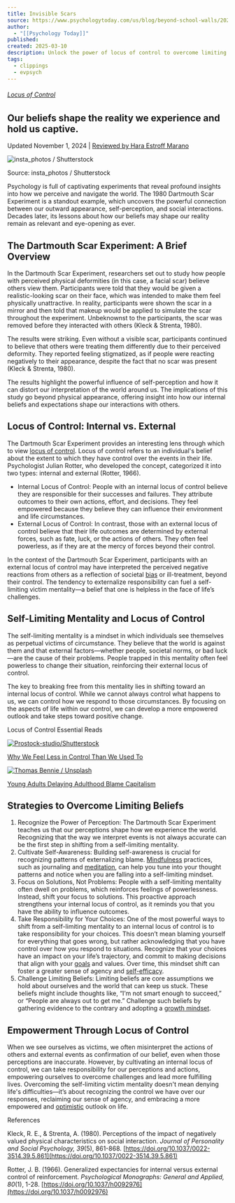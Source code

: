 ```yaml
---
title: Invisible Scars
source: https://www.psychologytoday.com/us/blog/beyond-school-walls/202410/invisible-scars
author:
  - "[[Psychology Today]]"
published: 
created: 2025-03-10
description: Unlock the power of locus of control to overcome limiting beliefs and take charge of your life.
tags:
  - clippings
  - evpsych
---
```

###### [Locus of Control](https://www.psychologytoday.com/us/basics/locus-of-control)

## Our beliefs shape the reality we experience and hold us captive.

Updated November 1, 2024 | [Reviewed by Hara Estroff Marano](https://www.psychologytoday.com/us/docs/editorial-process)

![insta_photos / Shutterstock](https://cdn2.psychologytoday.com/assets/styles/article_inline_half_caption/public/field_blog_entry_images/2024-10/Empowered%20Image.jpg?itok=4SGBwEjZ "insta_photos / Shutterstock")

Source: insta\_photos / Shutterstock

Psychology is full of captivating experiments that reveal profound insights into how we perceive and navigate the world. The 1980 Dartmouth Scar Experiment is a standout example, which uncovers the powerful connection between our outward appearance, self-perception, and social interactions. Decades later, its lessons about how our beliefs may shape our reality remain as relevant and eye-opening as ever.

## The Dartmouth Scar Experiment: A Brief Overview

In the Dartmouth Scar Experiment, researchers set out to study how people with perceived physical deformities (in this case, a facial scar) believe others view them. Participants were told that they would be given a realistic-looking scar on their face, which was intended to make them feel physically unattractive. In reality, participants were shown the scar in a mirror and then told that makeup would be applied to simulate the scar throughout the experiment. Unbeknownst to the participants, the scar was removed before they interacted with others (Kleck & Strenta, 1980).

The results were striking. Even without a visible scar, participants continued to believe that others were treating them differently due to their perceived deformity. They reported feeling stigmatized, as if people were reacting negatively to their appearance, despite the fact that no scar was present (Kleck & Strenta, 1980).

The results highlight the powerful influence of self-perception and how it can distort our interpretation of the world around us. The implications of this study go beyond physical appearance, offering insight into how our internal beliefs and expectations shape our interactions with others.

## Locus of Control: Internal vs. External

The Dartmouth Scar Experiment provides an interesting lens through which to view [locus of control](https://www.psychologytoday.com/us/basics/locus-of-control "Psychology Today looks at locus of control"). Locus of control refers to an individual's belief about the extent to which they have control over the events in their life. Psychologist Julian Rotter, who developed the concept, categorized it into two types: internal and external (Rotter, 1966).

- Internal Locus of Control: People with an internal locus of control believe they are responsible for their successes and failures. They attribute outcomes to their own actions, effort, and decisions. They feel empowered because they believe they can influence their environment and life circumstances.
- External Locus of Control: In contrast, those with an external locus of control believe that their life outcomes are determined by external forces, such as fate, luck, or the actions of others. They often feel powerless, as if they are at the mercy of forces beyond their control.

In the context of the Dartmouth Scar Experiment, participants with an external locus of control may have interpreted the perceived negative reactions from others as a reflection of societal [bias](https://www.psychologytoday.com/us/basics/bias "Psychology Today looks at bias") or ill-treatment, beyond their control. The tendency to externalize responsibility can fuel a self-limiting victim mentality—a belief that one is helpless in the face of life’s challenges.

## Self-Limiting Mentality and Locus of Control

The self-limiting mentality is a mindset in which individuals see themselves as perpetual victims of circumstance. They believe that the world is against them and that external factors—whether people, societal norms, or bad luck—are the cause of their problems. People trapped in this mentality often feel powerless to change their situation, reinforcing their external locus of control.

The key to breaking free from this mentality lies in shifting toward an internal locus of control. While we cannot always control what happens to us, we can control how we respond to those circumstances. By focusing on the aspects of life within our control, we can develop a more empowered outlook and take steps toward positive change.

Locus of Control Essential Reads

[![](https://cdn2.psychologytoday.com/assets/styles/manual_crop_1_1_75x75/public/teaser_image/blog_entry/2024-12/shutterstock_2393453427.jpg?itok=kR2yG44S "Prostock-studio/Shutterstock")](https://www.psychologytoday.com/us/blog/helping-children-connect/202411/is-your-life-driven-by-choice-or-chance)

[Why We Feel Less in Control Than We Used To](https://www.psychologytoday.com/us/blog/helping-children-connect/202411/is-your-life-driven-by-choice-or-chance)

[![](https://cdn2.psychologytoday.com/assets/styles/manual_crop_1_1_75x75/public/teaser_image/blog_entry/2024-06/thomas-bennie-lxziZx-TfSo-unsplash.jpg?itok=fl8vBNvk "Thomas Bennie / Unsplash")](https://www.psychologytoday.com/us/blog/liftoff/202406/young-adults-delaying-adulthood-blame-capitalism)

[Young Adults Delaying Adulthood Blame Capitalism](https://www.psychologytoday.com/us/blog/liftoff/202406/young-adults-delaying-adulthood-blame-capitalism)

## Strategies to Overcome Limiting Beliefs

1. Recognize the Power of Perception: The Dartmouth Scar Experiment teaches us that our perceptions shape how we experience the world. Recognizing that the way we interpret events is not always accurate can be the first step in shifting from a self-limiting mentality.
2. Cultivate Self-Awareness: Building self-awareness is crucial for recognizing patterns of externalizing blame. [Mindfulness](https://www.psychologytoday.com/us/basics/mindfulness "Psychology Today looks at Mindfulness") practices, such as journaling and [meditation](https://www.psychologytoday.com/us/basics/meditation "Psychology Today looks at meditation"), can help you tune into your thought patterns and notice when you are falling into a self-limiting mindset.
3. Focus on Solutions, Not Problems: People with a self-limiting mentality often dwell on problems, which reinforces feelings of powerlessness. Instead, shift your focus to solutions. This proactive approach strengthens your internal locus of control, as it reminds you that you have the ability to influence outcomes.
4. Take Responsibility for Your Choices: One of the most powerful ways to shift from a self-limiting mentality to an internal locus of control is to take responsibility for your choices. This doesn’t mean blaming yourself for everything that goes wrong, but rather acknowledging that you have control over how you respond to situations. Recognize that your choices have an impact on your life’s trajectory, and commit to making decisions that align with your [goals](https://www.psychologytoday.com/us/basics/motivation "Psychology Today looks at goals") and values. Over time, this mindset shift can foster a greater sense of agency and [self-efficacy](https://www.psychologytoday.com/us/basics/self-esteem "Psychology Today looks at self-efficacy").
5. Challenge Limiting Beliefs: Limiting beliefs are core assumptions we hold about ourselves and the world that can keep us stuck. These beliefs might include thoughts like, “I’m not smart enough to succeed,” or “People are always out to get me.” Challenge such beliefs by gathering evidence to the contrary and adopting a [growth mindset](https://www.psychologytoday.com/us/basics/growth-mindset "Psychology Today looks at growth mindset").

## Empowerment Through Locus of Control

When we see ourselves as victims, we often misinterpret the actions of others and external events as confirmation of our belief, even when those perceptions are inaccurate. However, by cultivating an internal locus of control, we can take responsibility for our perceptions and actions, empowering ourselves to overcome challenges and lead more fulfilling lives. Overcoming the self-limiting victim mentality doesn't mean denying life's difficulties—it’s about recognizing the control we have over our responses, reclaiming our sense of agency, and embracing a more empowered and [optimistic](https://www.psychologytoday.com/us/basics/optimism "Psychology Today looks at optimistic") outlook on life.

References

Kleck, R. E., & Strenta, A. (1980). Perceptions of the impact of negatively valued physical characteristics on social interaction. *Journal of Personality and Social Psychology, 39*(5), 861-868. [https://doi.org/10.1037/0022-3514.39.5.861](https://doi.org/10.1037/0022-3514.39.5.861)

Rotter, J. B. (1966). Generalized expectancies for internal versus external control of reinforcement. *Psychological Monographs: General and Applied, 80*(1), 1-28. [https://doi.org/10.1037/h0092976](https://doi.org/10.1037/h0092976)